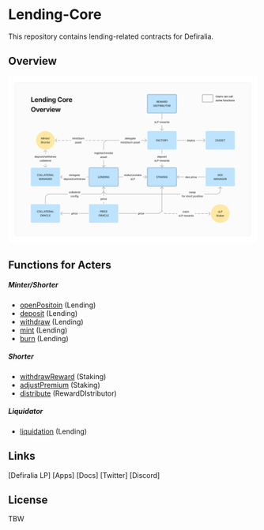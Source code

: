# Lending-Core

This repository contains lending-related contracts for Defiralia.

## Overview

![Overview](image.png)

## Functions for Acters

##### Minter/Shorter

- [openPositoin](docs/Lending.md###openPosition) (Lending)
- [deposit](docs/Lending.md###deposit) (Lending)
- [withdraw](docs/Lending.md###withdraw) (Lending)
- [mint](docs/Lending.md###mint) (Lending)
- [burn](docs/Lending.md###burn) (Lending)

##### Shorter

- [withdrawReward](docs/Staking.md###withdrawReward) (Staking)
- [adjustPremium](docs/Staking.md###adjustPremium) (Staking)
- [distribute](docs/RewardDIstributor.md###distribute) (RewardDIstributor)

##### Liquidator

- [liquidation](docs/Lending.md###liquidation) (Lending)

## Links

[Defiralia LP]
[Apps]
[Docs]
[Twitter]
[Discord]

## License

TBW
